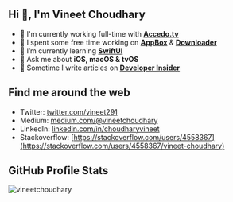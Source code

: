 ## Hi 👋, I'm Vineet Choudhary
- 🏢 I'm currently working full-time with **[Accedo.tv](https://accedo.tv)**
- 🔭 I spent some free time working on **[AppBox](https://github.com/vineetchoudhary/AppBox-iOSAppsWirelessInstallation)** & **[Downloader](https://github.com/vineetchoudhary/Downloader-for-Apple-Developers)**
- 🌱 I’m currently learning **[SwiftUI](https://github.com/vineetchoudhary/100-days-of-SwiftUI)**
- 💬 Ask me about **iOS, macOS & tvOS**
- 📝 Sometime I write articles on **[Developer Insider](https://developerinsider.co)**

## Find me around the web
- Twitter: [twitter.com/vineet291](https://twitter.com/vineet291)
- Medium: [medium.com/@vineetchoudhary](https://medium.com/@vineetchoudhary)
- LinkedIn: [linkedin.com/in/choudharyvineet](https://linkedin.com/in/choudharyvineet)
- Stackoverflow: [https://stackoverflow.com/users/4558367](https://stackoverflow.com/users/4558367/vineet-choudhary)

## GitHub Profile Stats
<img src="https://github-readme-stats.vercel.app/api?username=vineetchoudhary&show_icons=true&count_private=true&include_all_commits=true&theme=graywhite&hide_title=true" alt="vineetchoudhary" />
